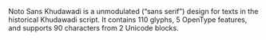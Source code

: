 Noto Sans Khudawadi is a unmodulated (“sans serif”) design for texts in the historical Khudawadi script. It contains 110 glyphs, 5 OpenType features, and supports 90 characters from 2 Unicode blocks.